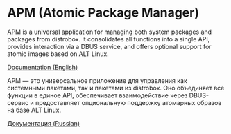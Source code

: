 # APM (Atomic Package Manager)

APM is a universal application for managing both system packages and packages from distrobox.
It consolidates all functions into a single API, provides interaction via a DBUS service, and offers optional support for atomic images based on ALT Linux.

[Documentation (English)](https://github.com/alt-atomic/apm/blob/main/README.en.md)

APM — это универсальное приложение для управления как системными пакетами, так и пакетами из distrobox. 
Оно объединяет все функции в единое API, обеспечивает взаимодействие через DBUS-сервис и предоставляет опциональную поддержку атомарных образов на базе ALT Linux.

[Документация (Russian)](https://github.com/alt-atomic/apm/blob/main/README.ru.md)